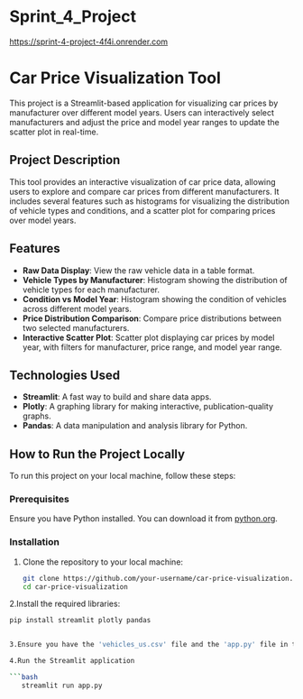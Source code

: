 # Sprint_4_Project
https://sprint-4-project-4f4i.onrender.com

# Car Price Visualization Tool

This project is a Streamlit-based application for visualizing car prices by manufacturer over different model years. Users can interactively select manufacturers and adjust the price and model year ranges to update the scatter plot in real-time.

## Project Description

This tool provides an interactive visualization of car price data, allowing users to explore and compare car prices from different manufacturers. It includes several features such as histograms for visualizing the distribution of vehicle types and conditions, and a scatter plot for comparing prices over model years.

## Features

- **Raw Data Display**: View the raw vehicle data in a table format.
- **Vehicle Types by Manufacturer**: Histogram showing the distribution of vehicle types for each manufacturer.
- **Condition vs Model Year**: Histogram showing the condition of vehicles across different model years.
- **Price Distribution Comparison**: Compare price distributions between two selected manufacturers.
- **Interactive Scatter Plot**: Scatter plot displaying car prices by model year, with filters for manufacturer, price range, and model year range.

## Technologies Used

- **Streamlit**: A fast way to build and share data apps.
- **Plotly**: A graphing library for making interactive, publication-quality graphs.
- **Pandas**: A data manipulation and analysis library for Python.

## How to Run the Project Locally

To run this project on your local machine, follow these steps:

### Prerequisites

Ensure you have Python installed. You can download it from [python.org](https://www.python.org/).

### Installation

1. Clone the repository to your local machine:

   ```bash
   git clone https://github.com/your-username/car-price-visualization.git
   cd car-price-visualization

2.Install the required libraries:
   
   ```bash
   pip install streamlit plotly pandas


3.Ensure you have the 'vehicles_us.csv' file and the 'app.py' file in the same directory 

4.Run the Streamlit application

   ```bash
      streamlit run app.py
